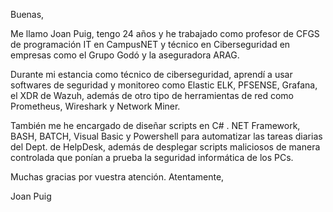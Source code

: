 Buenas,

Me llamo Joan Puig, tengo 24 años y he trabajado como profesor de CFGS de programación IT en CampusNET y técnico en Ciberseguridad en empresas como el Grupo Godó y la aseguradora ARAG.

Durante mi estancia como técnico de ciberseguridad, aprendí a usar softwares de seguridad y monitoreo como Elastic ELK, PFSENSE, Grafana, el XDR de Wazuh, además de otro tipo de herramientas de red como Prometheus, Wireshark y Network Miner. 

También me he encargado de diseñar scripts en C# . NET Framework, BASH, BATCH, Visual Basic y Powershell para automatizar las tareas diarias del Dept. de HelpDesk, además de desplegar scripts maliciosos de manera controlada que ponían a prueba la seguridad informática de los PCs.

Muchas gracias por vuestra atención.
Atentamente,

Joan Puig